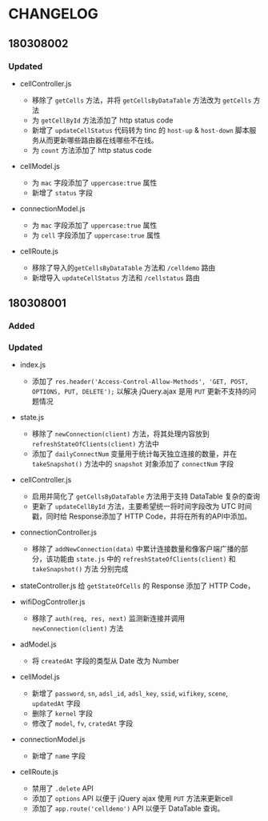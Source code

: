 # CHANGELOG

## 180308002

### Updated

- cellController.js
  - 移除了 `getCells` 方法，并将 `getCellsByDataTable` 方法改为 `getCells` 方法
  - 为 `getCellById` 方法添加了 http status code
  - 新增了 `updateCellStatus` 代码转为 tinc 的 `host-up` & `host-down` 脚本服务从而更新哪些路由器在线哪些不在线。
  - 为 `count` 方法添加了 http status code

- cellModel.js
  - 为 `mac` 字段添加了 `uppercase:true` 属性
  - 新增了 `status` 字段

- connectionModel.js
  - 为 `mac` 字段添加了 `uppercase:true` 属性
  - 为 `cell` 字段添加了 `uppercase:true` 属性

- cellRoute.js
  - 移除了导入的`getCellsByDataTable` 方法和 `/celldemo` 路由
  - 新增导入 `updateCellStatus` 方法和 `/cellstatus` 路由

## 180308001

### Added

### Updated

- index.js
  - 添加了 `res.header('Access-Control-Allow-Methods', 'GET, POST, OPTIONS, PUT, DELETE');` 以解决 jQuery.ajax 是用 `PUT` 更新不支持的问题情况

- state.js
  - 移除了 `newConnection(client)` 方法，将其处理内容放到 `refreshStateOfClients(client)` 方法中
  - 添加了 `dailyConnectNum` 变量用于统计每天独立连接的数量，并在 `takeSnapshot()` 方法中的 `snapshot` 对象添加了 `connectNum` 字段

- cellController.js
  - 启用并简化了 `getCellsByDataTable` 方法用于支持 DataTable 复杂的查询
  - 更新了 `updateCellById` 方法，主要希望统一将时间字段改为 UTC 时间戳，同时给 Response添加了 HTTP Code，并将在所有的API中添加。

- connectionController.js
  - 移除了 `addNewConnection(data)` 中累计连接数量和像客户端广播的部分，该功能由 `state.js` 中的 `refreshStateOfClients(client)` 和 `takeSnapshot()` 方法 分别完成

- stateController.js
  给 `getStateOfCells` 的 Response 添加了 HTTP Code，

- wifiDogController.js
  - 移除了 `auth(req, res, next)` 监测新连接并调用 `newConnection(client)` 方法

- adModel.js
  - 将 `createdAt` 字段的类型从 Date 改为 Number

- cellModel.js
  - 新增了 `password`, `sn`, `adsl_id`, `adsl_key`, `ssid`, `wifikey`, `scene`, `updatedAt` 字段
  - 删除了 `kernel` 字段
  - 修改了 `model`, `fv`, `cratedAt` 字段

- connectionModel.js
  - 新增了 `name` 字段

- cellRoute.js
  - 禁用了 `.delete` API
  - 添加了 `options` API 以便于 jQuery ajax 使用 `PUT` 方法来更新cell
  - 添加了 `app.route('celldemo')` API 以便于 DataTable 查询。